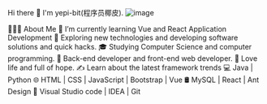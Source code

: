 Hi there 👋 I'm yepi-bit(程序员椰皮).
![image](https://user-images.githubusercontent.com/81626835/116725093-1565e800-aa14-11eb-8f94-7012f9b18ffc.png)


👨🏻‍💻 About Me
🔭 I’m currently learning Vue and React Application Development
🤔 Exploring new technologies and developing software solutions and quick hacks.
🎓 Studying Computer Science and computer programming.
💼 Back-end developer and front-end web developer.
🌱 Love life and full of hope.
✍️ Learn about the latest framework trends
💻 Java | Python 
🌐 HTML | CSS | JavaScript | Bootstrap | Vue
🛢 MySQL | React | Ant Design
🔧 Visual Studio code | IDEA | Git

 
